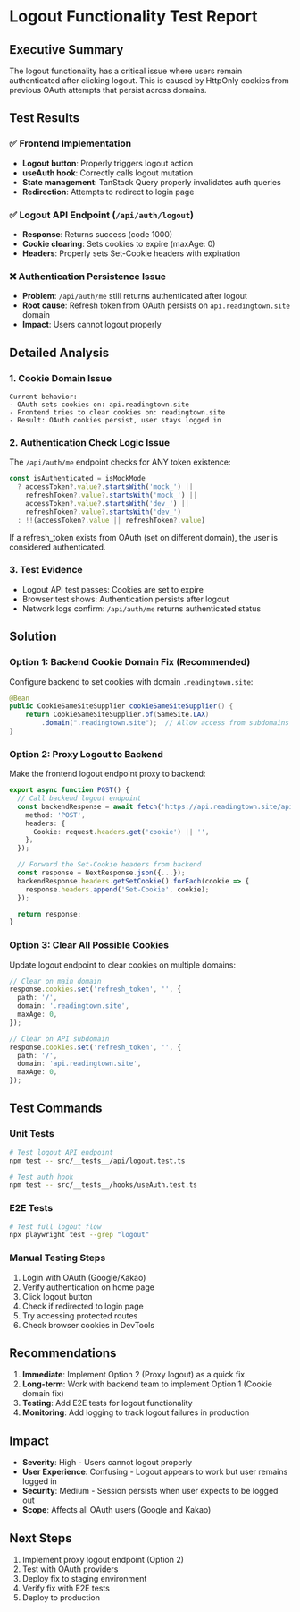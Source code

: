 # Logout Functionality Test Report

## Executive Summary
The logout functionality has a critical issue where users remain authenticated after clicking logout. This is caused by HttpOnly cookies from previous OAuth attempts that persist across domains.

## Test Results

### ✅ Frontend Implementation
- **Logout button**: Properly triggers logout action
- **useAuth hook**: Correctly calls logout mutation
- **State management**: TanStack Query properly invalidates auth queries
- **Redirection**: Attempts to redirect to login page

### ✅ Logout API Endpoint (`/api/auth/logout`)
- **Response**: Returns success (code 1000)
- **Cookie clearing**: Sets cookies to expire (maxAge: 0)
- **Headers**: Properly sets Set-Cookie headers with expiration

### ❌ Authentication Persistence Issue
- **Problem**: `/api/auth/me` still returns authenticated after logout
- **Root cause**: Refresh token from OAuth persists on `api.readingtown.site` domain
- **Impact**: Users cannot logout properly

## Detailed Analysis

### 1. Cookie Domain Issue
```
Current behavior:
- OAuth sets cookies on: api.readingtown.site
- Frontend tries to clear cookies on: readingtown.site
- Result: OAuth cookies persist, user stays logged in
```

### 2. Authentication Check Logic Issue
The `/api/auth/me` endpoint checks for ANY token existence:
```typescript
const isAuthenticated = isMockMode
  ? accessToken?.value?.startsWith('mock_') ||
    refreshToken?.value?.startsWith('mock_') ||
    accessToken?.value?.startsWith('dev_') ||
    refreshToken?.value?.startsWith('dev_')
  : !!(accessToken?.value || refreshToken?.value)
```

If a refresh_token exists from OAuth (set on different domain), the user is considered authenticated.

### 3. Test Evidence
- Logout API test passes: Cookies are set to expire
- Browser test shows: Authentication persists after logout
- Network logs confirm: `/api/auth/me` returns authenticated status

## Solution

### Option 1: Backend Cookie Domain Fix (Recommended)
Configure backend to set cookies with domain `.readingtown.site`:
```java
@Bean
public CookieSameSiteSupplier cookieSameSiteSupplier() {
    return CookieSameSiteSupplier.of(SameSite.LAX)
        .domain(".readingtown.site");  // Allow access from subdomains
}
```

### Option 2: Proxy Logout to Backend
Make the frontend logout endpoint proxy to backend:
```typescript
export async function POST() {
  // Call backend logout endpoint
  const backendResponse = await fetch('https://api.readingtown.site/api/auth/logout', {
    method: 'POST',
    headers: {
      Cookie: request.headers.get('cookie') || '',
    },
  });

  // Forward the Set-Cookie headers from backend
  const response = NextResponse.json({...});
  backendResponse.headers.getSetCookie().forEach(cookie => {
    response.headers.append('Set-Cookie', cookie);
  });

  return response;
}
```

### Option 3: Clear All Possible Cookies
Update logout endpoint to clear cookies on multiple domains:
```typescript
// Clear on main domain
response.cookies.set('refresh_token', '', {
  path: '/',
  domain: '.readingtown.site',
  maxAge: 0,
});

// Clear on API subdomain
response.cookies.set('refresh_token', '', {
  path: '/',
  domain: 'api.readingtown.site',
  maxAge: 0,
});
```

## Test Commands

### Unit Tests
```bash
# Test logout API endpoint
npm test -- src/__tests__/api/logout.test.ts

# Test auth hook
npm test -- src/__tests__/hooks/useAuth.test.ts
```

### E2E Tests
```bash
# Test full logout flow
npx playwright test --grep "logout"
```

### Manual Testing Steps
1. Login with OAuth (Google/Kakao)
2. Verify authentication on home page
3. Click logout button
4. Check if redirected to login page
5. Try accessing protected routes
6. Check browser cookies in DevTools

## Recommendations

1. **Immediate**: Implement Option 2 (Proxy logout) as a quick fix
2. **Long-term**: Work with backend team to implement Option 1 (Cookie domain fix)
3. **Testing**: Add E2E tests for logout functionality
4. **Monitoring**: Add logging to track logout failures in production

## Impact

- **Severity**: High - Users cannot logout properly
- **User Experience**: Confusing - Logout appears to work but user remains logged in
- **Security**: Medium - Session persists when user expects to be logged out
- **Scope**: Affects all OAuth users (Google and Kakao)

## Next Steps

1. Implement proxy logout endpoint (Option 2)
2. Test with OAuth providers
3. Deploy fix to staging environment
4. Verify fix with E2E tests
5. Deploy to production